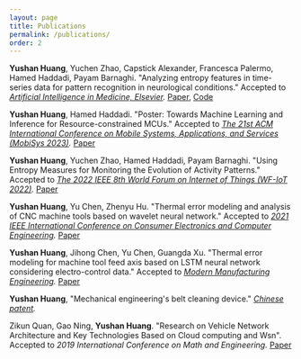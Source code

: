 ```yaml
---
layout: page
title: Publications
permalink: /publications/
order: 2
---
```


<!-- ### 2022 -->
**Yushan Huang**, Yuchen Zhao, Capstick Alexander, Francesca Palermo, Hamed Haddadi, Payam Barnaghi. "Analyzing entropy features in time-series data for pattern recognition in neurological conditions." Accepted to *[Artificial Intelligence in Medicine, Elsevier](https://www.sciencedirect.com/journal/artificial-intelligence-in-medicine).* [Paper](https://www.sciencedirect.com/science/article/pii/S0933365724000630), [Code](https://github.com/yushan-huang/EntropyPipeline)


**Yushan Huang**, Hamed Haddadi. "Poster: Towards Machine Learning and Inference for Resource-constrained MCUs." Accepted to *[The 21st ACM International Conference on Mobile Systems, Applications, and Services (MobiSys 2023)](https://www.sigmobile.org/mobisys/2023/).* [Paper](https://dl.acm.org/doi/10.1145/3581791.3597371)

**Yushan Huang**, Yuchen Zhao, Hamed Haddadi, Payam Barnaghi. "Using Entropy Measures for Monitoring the Evolution of Activity Patterns." Accepted to *[The 2022 IEEE 8th World Forum on Internet of Things (WF-IoT 2022)](https://wfiot2022.iot.ieee.org/).* [Paper](https://ieeexplore.ieee.org/abstract/document/10152050)

<!-- ### 2021 -->

**Yushan Huang**, Yu Chen, Zhenyu Hu. "Thermal error modeling and analysis of CNC machine tools based on wavelet neural network." Accepted to *[2021 IEEE International Conference on Consumer Electronics and Computer Engineering](https://ieeexplore.ieee.org/xpl/conhome/9341295/proceeding).* [Paper](https://ieeexplore.ieee.org/document/9342155)

**Yushan Huang**, Jihong Chen, Yu Chen, Guangda Xu. "Thermal error modeling for machine tool feed axis based on LSTM neural network considering electro-control data." Accepted to *[Modern Manufacturing Engineering](http://xdzzgc.magtechjournal.com/).* [Paper](https://kns.cnki.net/kcms/detail/detail.aspx?doi=10.16731/j.cnki.1671-3133.2021.10.004)

<!-- ### 2020 and before -->

**Yushan Huang**, "Mechanical engineering's belt cleaning device." *[Chinese patent](https://ieeexplore.ieee.org/document/9342155).*

Zikun Quan, Gao Ning, **Yushan Huang**. "Research on Vehicle Network Architecture and Key Technologies  Based on Cloud computing and Wsn". Accepted to *2019 International Conference on Math and Engineering.* [Paper](https://webofproceedings.org/proceedings_series/ESR/ICME%202019/D107.pdf)
